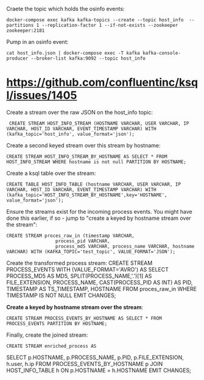 Craete the topic which holds the osinfo events:

    docker-compose exec kafka kafka-topics --create --topic host_info  --partitions 1 --replication-factor 1 --if-not-exists --zookeeper zookeeper:2181

Pump in an osinfo event:

    cat host_info.json | docker-compose exec -T kafka kafka-console-producer --broker-list kafka:9092 --topic host_info


# https://github.com/confluentinc/ksql/issues/1405


Create a stream over the raw JSON on the host_info topic:

     CREATE STREAM HOST_INFO_STREAM (HOSTNAME VARCHAR, USER VARCHAR, IP VARCHAR, HOST_ID VARCHAR, EVENT_TIMESTAMP VARCHAR) WITH (kafka_topic='host_info', value_format='json');

Create a second keyed stream over this stream by hostname:

    CREATE STREAM HOST_INFO_STREAM_BY_HOSTNAME AS SELECT * FROM HOST_INFO_STREAM WHERE hostname is not null PARTITION BY HOSTNAME;

Create a ksql table over the stream:

    CREATE TABLE HOST_INFO_TABLE (hostname VARCHAR, USER VARCHAR, IP VARCHAR, HOST_ID VARCHAR, EVENT_TIMESTAMP VARCHAR) WITH (kafka_topic='HOST_INFO_STREAM_BY_HOSTNAME',key='HOSTNAME', value_format='json');

Ensure the streams exist for the incoming process events. You might have done this earlier, if so - jump to "create a keyed by hostname stream over the stream":

    CREATE STREAM proces_raw_in (timestamp VARCHAR,
                      process_pid VARCHAR,
                      process_md5 VARCHAR, process_name VARCHAR, hostname VARCHAR) WITH (KAFKA_TOPIC='test_topic', VALUE_FORMAT='JSON');

Create the transformed process stream:
    CREATE STREAM PROCESS_EVENTS WITH (VALUE_FORMAT='AVRO') AS SELECT PROCESS_MD5 AS MD5,
         SPLIT(PROCESS_NAME,'.')[1] AS FILE_EXTENSION,
         PROCESS_NAME, CAST(PROCESS_PID AS INT) AS PID,
         TIMESTAMP AS TS_TIMESTAMP, HOSTNAME
    FROM proces_raw_in WHERE TIMESTAMP IS NOT NULL EMIT CHANGES;

**Create a keyed by hostname stream over the stream**:

    CREATE STREAM PROCESS_EVENTS_BY_HOSTNAME AS SELECT * FROM PROCESS_EVENTS PARTITION BY HOSTNAME;

Finally, create the joined stream:

    CREATE STREAM enriched_process AS
  SELECT p.HOSTNAME, p.PROCESS_NAME, p.PID, p.FILE_EXTENSION, h.user, h.ip
  FROM PROCESS_EVENTS_BY_HOSTNAME  p
  JOIN HOST_INFO_TABLE  h
  ON p.HOSTNAME = h.HOSTNAME EMIT CHANGES;
